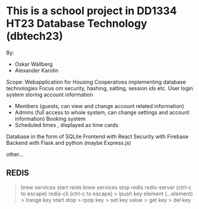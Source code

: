 
# This is a school project in DD1334 HT23 Database Technology (dbtech23)

By:
- Oskar Wallberg
- Alexander Karolin

Scope:
Webapplication for Housing Cooperatives implementing database technologies
Focus om security, hashing, salting, session ids etc.
User login system storing account information 
- Members (guests, can view and change account related information)
- Admins (full access to whole system, can change settings and account information)
Booking system
- Scheduled times , displayed as time cards

Database in the form of SQLite
Frontend with React
Security with Firebase
Backend with Flask and python (maybe Express.js)

other...





## REDIS
> brew services start reids
> brew services stop redis
> redis-server  (ctrl-c to escape)
> redis-cli  (ctrl-c to escape)
    > lpush key element (...element)
    > lrange key start stop
    > rpop key
    > set key value
    > get key
    > del key
